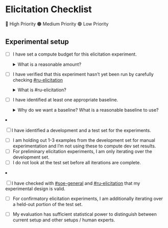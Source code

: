 # Elicitation Checklist 

🔴 High Priority 🟠 Medium Priority 🟢 Low Priority

## Experimental setup 

- [ ] I have set a compute budget for this elicitation experiment.
     <details>
    <summary>What is a reasonable amount?</summary>
    Considering that, in typical testing exercises, we have X-Y tokens available, running a single elicitation approach on Cybench should consume no more than X/3 tokens to ensure usability."
    </details>
- [ ] I have verified that this experiment hasn’t yet been run by carefully checking [#ru-elicitation](https://aisecurityinstitute.slack.com/archives/C06HFEN9RH6)
    <details>
    <summary>What is #ru-elicitation?</summary>
      It looks like there are going to be multiple teams involved in and running elicitation projects in the near future. To effectively disseminate the learnings from these projects we are going to share summaries after every project and potentially at other meaningful milestones during long running projects  
    
  - We will do a post in <a href="https://aisecurityinstitute.slack.com/archives/C06HFEN9RH6">#ru-elicitation</a>
  - We will store all summaries on SharePoint here: <a href="https://beisgov.sharepoint.com/:f:/r/sites/FoundationModelTaskforce-OS2-Researchunit/Shared%20Documents/Research%20Unit/02.%20Workstreams/8.%20Platform/7.%20Capability%20Elicitation/Projects%20-%20Summaries?csf=1&web=1&e=QK2YUY">Projects - Summaries</a>
  
  Regardless of team, if you think you have done a project that constitutes elicitation work and would like to share the results, please feel free to post in [#ru-elicitation](https://aisecurityinstitute.slack.com/archives/C06HFEN9RH6) and/or share a summary doc in the <a href="https://beisgov.sharepoint.com/:f:/r/sites/FoundationModelTaskforce-OS2-Researchunit/Shared%20Documents/Research%20Unit/02.%20Workstreams/8.%20Platform/7.%20Capability%20Elicitation/Projects%20-%20Summaries?csf=1&web=1&e=QK2YUY">linked folder</a>.
  
  **Please share negative results as well as positive results.** Elicitation work is full of [tarpit ideas](https://www.ycombinator.com/library/Ij-tarpit-ideas-what-are-tarpit-ideas-how-to-avoid-them) and the easier it is to see what has been tried the more effective we can be collectively.
  </details>
  
- [ ] I have identified at least one appropriate baseline.
      <details>
      <summary>Why do we want a baseline? What is a reasonable baseline to use?</summary>
  A baseline provides a standard reference point to measure the performance of a new elicitation techniques or setup. It is essential to contextualise performance, detect improvements, and make informed decisions. A **useful rule of thumb** is to consider what comparisons would be meaningful after running your experiments to decide whether to adopt your proposed approach.
      
  - If you are testing a new technique (e.g., a new tool) or conducting a grid search over parameters (e.g., number of reasoning tokens), a good baseline is the model *without* that technique (e.g., without the tool, or with reasoning off).
  - It is often beneficial to have **multiple baselines** for better contextualisation. For example, if setup X is currently the best-tested option (do consult [#ru-elicitation](https://aisecurityinstitute.slack.com/archives/C06HFEN9RH6) and the <a href="https://beisgov.sharepoint.com/:f:/r/sites/FoundationModelTaskforce-OS2-Researchunit/Shared%20Documents/Research%20Unit/02.%20Workstreams/8.%20Platform/7.%20Capability%20Elicitation/Projects%20-%20Summaries?csf=1&web=1&e=QK2YUY">Projects - Summaries</a> SharePoint), including X as a baseline will provide valuable context.
  - If you are unsure, it might be a good idea to post a question in [#ru-elicitation](https://aisecurityinstitute.slack.com/archives/C06HFEN9RH6).
      </details>   
- [ ] I have identified a development and a test set for the experiments.
  - [ ] I am holding out 1-3 examples from the development set for manual experimentation and I’m not using these to compute dev set results.
  - [ ] For preliminary elicitation experiments, I am only iterating over the development set.
  - [ ] I do not look at the test set before all iterations are complete.
- [ ] I have checked with [#soe-general](https://aisecurityinstitute.slack.com/archives/C07SW4U3GCR) and [#ru-elicitation](https://aisecurityinstitute.slack.com/archives/C06HFEN9RH6) that my experimental design is valid. 
  - [ ] For confirmatory elicitation experiments, I am additionally iterating over a held-out portion of the test set. 
  - [ ] My evaluation has sufficient statistical power to distinguish between current setup and other setups / human experts. 

